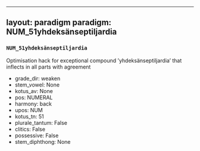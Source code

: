 
---
layout: paradigm
paradigm: NUM_51yhdeksänseptiljardia
---
### ` NUM_51yhdeksänseptiljardia `

Optimisation hack for exceptional compound ’yhdeksänseptiljardia’ that inflects in all parts with agreement
* grade_dir: weaken
* stem_vowel: None
* kotus_av: None
* pos: NUMERAL
* harmony: back
* upos: NUM
* kotus_tn: 51
* plurale_tantum: False
* clitics: False
* possessive: False
* stem_diphthong: None
